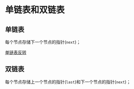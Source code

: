 # 单链表和双链表


## 单链表


每个节点存储下一个节点的指针(`next`)；


[单链表反转]()


## 双链表


每个节点存储上一个节点的指针(`last`)和下一个节点的指针(`next`)；


